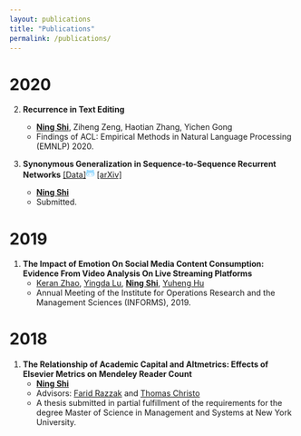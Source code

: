 ```yaml
---
layout: publications
title: "Publications"
permalink: /publications/
---
```

# 2020
2. **Recurrence in Text Editing**
      * **[Ning Shi](https://mrshininnnnn.github.io/)**, Ziheng Zeng, Haotian Zhang, Yichen Gong
      * Findings of ACL: Empirical Methods in Natural Language Processing (EMNLP) 2020.

1. **Synonymous Generalization in Sequence-to-Sequence Recurrent Networks** <a href="https://github.com/MrShininnnnn/CECW"> [Data]<img src="/assets/images/github-alt-brands.svg" width="15px"></a> [[arXiv]](https://arxiv.org/abs/2003.06658)
      * **[Ning Shi](https://mrshininnnnn.github.io/)**
      * Submitted.

# 2019
1. **The Impact of Emotion On Social Media Content Consumption: Evidence From Video Analysis On Live Streaming Platforms**
      * [Keran Zhao](https://www.linkedin.com/in/keran-zhao-65a2a07b/), [Yingda Lu](https://www.linkedin.com/in/yingda-lu-b4749512/), **[Ning Shi](https://mrshininnnnn.github.io/)**, [Yuheng Hu](https://yuhenghu.com/) 
      * Annual Meeting of the Institute for Operations Research and the Management Sciences (INFORMS), 2019.

# 2018
1. **The Relationship of Academic Capital and Altmetrics: Effects of Elsevier Metrics on Mendeley Reader Count**
      * **[Ning Shi](https://mrshininnnnn.github.io/)**
      * Advisors: [Farid Razzak](https://www.linkedin.com/in/farrazzak/) and [Thomas Christo](https://www.linkedin.com/in/thomas-christo-ph-d-3330922/)
      * A thesis submitted in partial fulfillment of the requirements for the degree Master of Science in Management and Systems at New York University.
